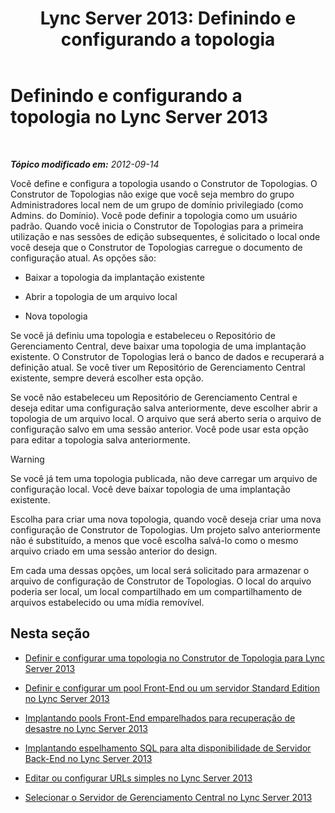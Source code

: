 ﻿---
title: 'Lync Server 2013: Definindo e configurando a topologia'
TOCTitle: Definindo e configurando a topologia
ms:assetid: 51d1601e-4f83-48d4-ad08-3b4d5e2003aa
ms:mtpsurl: https://technet.microsoft.com/pt-br/library/Gg398339(v=OCS.15)
ms:contentKeyID: 49306712
ms.date: 05/19/2016
mtps_version: v=OCS.15
ms.translationtype: HT
---

# Definindo e configurando a topologia no Lync Server 2013

 

_**Tópico modificado em:** 2012-09-14_

Você define e configura a topologia usando o Construtor de Topologias. O Construtor de Topologias não exige que você seja membro do grupo Administradores local nem de um grupo de domínio privilegiado (como Admins. do Domínio). Você pode definir a topologia como um usuário padrão. Quando você inicia o Construtor de Topologias para a primeira utilização e nas sessões de edição subsequentes, é solicitado o local onde você deseja que o Construtor de Topologias carregue o documento de configuração atual. As opções são:

  - Baixar a topologia da implantação existente

  - Abrir a topologia de um arquivo local

  - Nova topologia

Se você já definiu uma topologia e estabeleceu o Repositório de Gerenciamento Central, deve baixar uma topologia de uma implantação existente. O Construtor de Topologias lerá o banco de dados e recuperará a definição atual. Se você tiver um Repositório de Gerenciamento Central existente, sempre deverá escolher esta opção.

Se você não estabeleceu um Repositório de Gerenciamento Central e deseja editar uma configuração salva anteriormente, deve escolher abrir a topologia de um arquivo local. O arquivo que será aberto seria o arquivo de configuração salvo em uma sessão anterior. Você pode usar esta opção para editar a topologia salva anteriormente.


> [!WARNING]  
> Se você já tem uma topologia publicada, não deve carregar um arquivo de configuração local. Você deve baixar topologia de uma implantação existente.



Escolha para criar uma nova topologia, quando você deseja criar uma nova configuração de Construtor de Topologias. Um projeto salvo anteriormente não é substituído, a menos que você escolha salvá-lo como o mesmo arquivo criado em uma sessão anterior do design.

Em cada uma dessas opções, um local será solicitado para armazenar o arquivo de configuração de Construtor de Topologias. O local do arquivo poderia ser local, um local compartilhado em um compartilhamento de arquivos estabelecido ou uma mídia removível.

## Nesta seção

  - [Definir e configurar uma topologia no Construtor de Topologia para Lync Server 2013](lync-server-2013-define-and-configure-a-topology-in-topology-builder.md)

  - [Definir e configurar um pool Front-End ou um servidor Standard Edition no Lync Server 2013](lync-server-2013-define-and-configure-a-front-end-pool-or-standard-edition-server.md)

  - [Implantando pools Front-End emparelhados para recuperação de desastre no Lync Server 2013](lync-server-2013-deploying-paired-front-end-pools-for-disaster-recovery.md)

  - [Implantando espelhamento SQL para alta disponibilidade de Servidor Back-End no Lync Server 2013](lync-server-2013-deploying-sql-mirroring-for-back-end-server-high-availability.md)

  - [Editar ou configurar URLs simples no Lync Server 2013](lync-server-2013-edit-or-configure-simple-urls.md)

  - [Selecionar o Servidor de Gerenciamento Central no Lync Server 2013](lync-server-2013-select-the-central-management-server.md)

